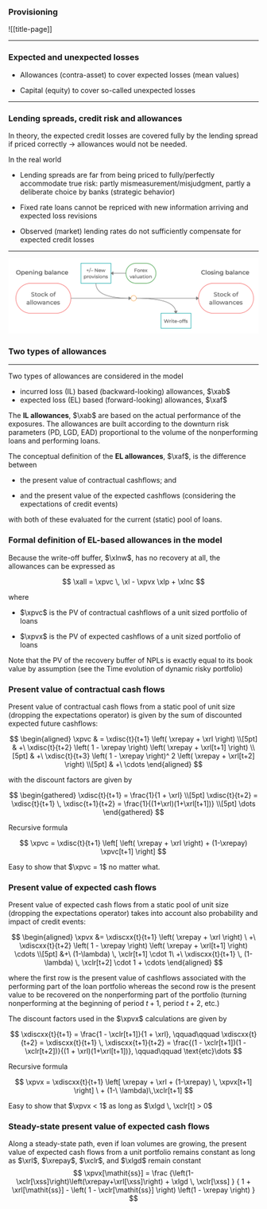 ### Provisioning

![[title-page]]


--------------------------------------------------------------------------------


### Expected and unexpected losses


* Allowances (contra-asset) to cover expected losses (mean values)

* Capital (equity) to cover so-called unexpected losses


--------------------------------------------------------------------------------


### Lending spreads, credit risk and allowances


In theory, the expected credit losses are covered fully by the lending
spread if priced correctly $\to$ allowances would not be needed.


In the real world

* Lending spreads are far from being priced to fully/perfectly accommodate true risk: partly mismeasurement/misjudgment, partly a deliberate choice by banks (strategic behavior)

* Fixed rate loans cannot be repriced with new information arriving and expected loss revisions

* Observed (market) lending rates do not sufficiently compensate for expected credit losses

--------------------------------------------------------------------------------


![Stock-flow dynamics in allowances](allowances-stock-flow.png)

### Two types of allowances


--------------------------------------------------------------------------------

Two types of allowances are considered in the model

* incurred loss (IL) based (backward-looking) allowances, $\xab$
* expected loss (EL) based (forward-looking) allowances, $\xaf$

The __IL allowances__, $\xab$ are based on the actual performance of the exposures. The allowances are built according to the downturn risk parameters (PD, LGD, EAD) proportional to the volume of the nonperforming loans and performing loans.

The conceptual definition of the __EL allowances__, $\xaf$, is the difference between 

* the present value of contractual cashflows; and

* and the present value of the expected cashflows (considering the expectations of credit events)

with both of these evaluated for the current (static) pool of loans.



### Formal definition of EL-based allowances in the model

Because the write-off buffer, $\xlnw$, has no recovery at all, the allowances can be expressed as

$$
\xall = \xpvc \, \xl - \xpvx  \xlp + \xlnc
$$

where 

* $\xpvc$ is the PV of contractual cashflows of a unit sized portfolio of loans

* $\xpvx$ is the PV of expected cashflows of a unit sized portfolio of loans

Note that the PV of the recovery buffer of NPLs is exactly equal to its book value by assumption (see the Time evolution of dynamic risky portfolio)

### Present value of contractual cash flows

Present value of contractual cash flows from a static pool of unit size (dropping the expectations operator) is given by the sum of discounted expected future cashflows:

$$
\begin{aligned}
\xpvc & = \xdisc{t}{t+1} \left( \xrepay + \xrl \right) \\[5pt]
& +\ \xdisc{t}{t+2} \left( 1 - \xrepay \right) \left( \xrepay + \xrl[t+1] \right) \\[5pt]
& +\ \xdisc{t}{t+3} \left( 1 - \xrepay \right)^ 2 \left( \xrepay + \xrl[t+2] \right) \\[5pt]
& +\ \cdots
\end{aligned}
$$

with the discount factors are given by

$$
\begin{gathered}
\xdisc{t}{t+1} = \frac{1}{1 + \xrl} \\[5pt]
\xdisc{t}{t+2} = \xdisc{t}{t+1} \, \xdisc{t+1}{t+2} = \frac{1}{(1+\xrl)(1+\xrl[t+1])} \\[5pt]
\dots
\end{gathered}
$$

Recursive formula

$$
\xpvc = \xdisc{t}{t+1} \left[ \left( \xrepay + \xrl \right) + (1-\xrepay) \xpvc[t+1] \right]
$$



Easy to show that $\xpvc = 1$ no matter what. 



### Present value of expected cash flows

Present value of expected cash flows from a static pool of unit size (dropping the expectations operator) takes into account also probability and impact of credit events:

$$
\begin{aligned}
\xpvx &= \xdiscxx{t}{t+1}  \left( \xrepay + \xrl \right) \ +\ \xdiscxx{t}{t+2} \left( 1 - \xrepay \right) \left( \xrepay + \xrl[t+1] \right) \cdots \\[5pt]
&+\  (1-\lambda) \, \xclr[t+1] \cdot 1\ +\ \xdiscxx{t}{t+1} \, (1-\lambda) \, \xclr[t+2] \cdot 1 + \cdots
\end{aligned}
$$

where the first row is the present value of cashflows associated with the performing part of the loan portfolio whereas the second row is the present
value to be recovered on the nonperforming part of the portfolio (turning nonperforming at the beginning of period $t+1$, period $t+2$, etc.)

The discount factors used in the $\xpvx$ calculations are given by

$$
\xdiscxx{t}{t+1} = \frac{1 - \xclr[t+1]}{1 + \xrl}, \qquad\qquad
\xdiscxx{t}{t+2} = \xdiscxx{t}{t+1} \, \xdiscxx{t+1}{t+2} = \frac{(1 - \xclr[t+1])(1 - \xclr[t+2])}{(1 + \xrl)(1+\xrl[t+1])},
\qquad\qquad \text{etc}\dots
$$

Recursive formula

$$
\xpvx = \xdiscxx{t}{t+1} \left[ \xrepay + \xrl + (1-\xrepay) \, \xpvx[t+1] \right] \ + (1-\ \lambda)\,\xclr[t+1]
$$



Easy to show that $\xpvx < 1$ as long as $\xlgd \, \xclr[t] > 0$



### Steady-state present value of expected cash flows

Along a steady-state path, even if loan volumes are growing, the present value of expected cash flows from a unit portfolio remains constant as long
as $\xrl$, $\xrepay$, $\xclr$, and $\xlgd$ remain constant
$$
\xpvx[\mathit{ss}] = \frac
{\left(1-\xclr[\xss]\right)\left(\xrepay+\xrl[\xss]\right) + \xlgd \, \xclr[\xss] }
{ 1 + \xrl[\mathit{ss}] - \left( 1 - \xclr[\mathit{ss}] \right) \left(1 - \xrepay \right) }
$$


